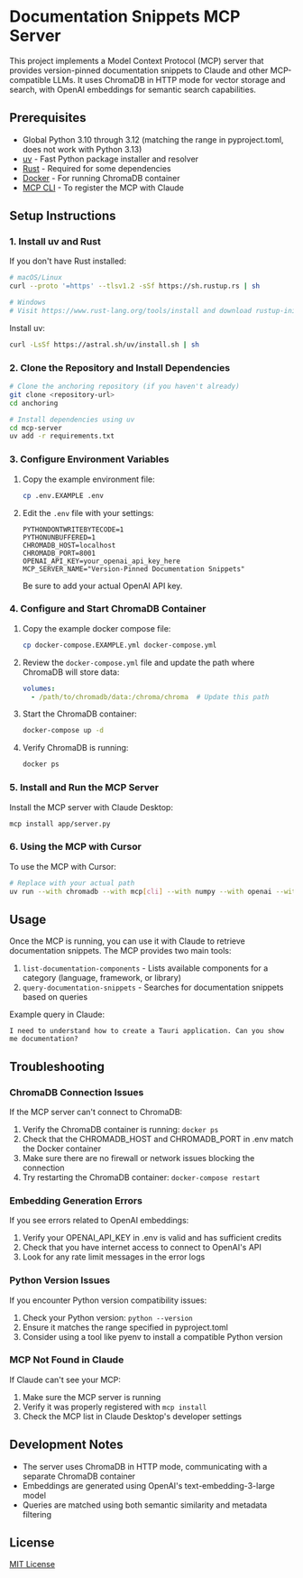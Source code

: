 # Documentation Snippets MCP Server

This project implements a Model Context Protocol (MCP) server that provides version-pinned documentation snippets to Claude and other MCP-compatible LLMs. It uses ChromaDB in HTTP mode for vector storage and search, with OpenAI embeddings for semantic search capabilities.

## Prerequisites

- Global Python 3.10 through 3.12 (matching the range in pyproject.toml, does not work with Python 3.13)
- [uv](https://github.com/astral-sh/uv) - Fast Python package installer and resolver
- [Rust](https://www.rust-lang.org/tools/install) - Required for some dependencies
- [Docker](https://www.docker.com) - For running ChromaDB container
- [MCP CLI](https://docs.anthropic.com/en/docs/agents-and-tools/mcp) - To register the MCP with Claude

## Setup Instructions

### 1. Install uv and Rust

If you don't have Rust installed:

```bash
# macOS/Linux
curl --proto '=https' --tlsv1.2 -sSf https://sh.rustup.rs | sh

# Windows
# Visit https://www.rust-lang.org/tools/install and download rustup-init.exe
```

Install uv:

```bash
curl -LsSf https://astral.sh/uv/install.sh | sh
```

### 2. Clone the Repository and Install Dependencies

```bash
# Clone the anchoring repository (if you haven't already)
git clone <repository-url>
cd anchoring

# Install dependencies using uv
cd mcp-server
uv add -r requirements.txt
```

### 3. Configure Environment Variables

1. Copy the example environment file:
   ```bash
   cp .env.EXAMPLE .env
   ```

2. Edit the `.env` file with your settings:
   ```
   PYTHONDONTWRITEBYTECODE=1
   PYTHONUNBUFFERED=1
   CHROMADB_HOST=localhost
   CHROMADB_PORT=8001
   OPENAI_API_KEY=your_openai_api_key_here
   MCP_SERVER_NAME="Version-Pinned Documentation Snippets"
   ```

   Be sure to add your actual OpenAI API key.

### 4. Configure and Start ChromaDB Container

1. Copy the example docker compose file:
   ```bash
   cp docker-compose.EXAMPLE.yml docker-compose.yml
   ```

2. Review the `docker-compose.yml` file and update the path where ChromaDB will store data:
   ```yaml
   volumes:
     - /path/to/chromadb/data:/chroma/chroma  # Update this path
   ```

3. Start the ChromaDB container:
   ```bash
   docker-compose up -d
   ```

4. Verify ChromaDB is running:
   ```bash
   docker ps
   ```

### 5. Install and Run the MCP Server

Install the MCP server with Claude Desktop:

```bash
mcp install app/server.py
```

### 6. Using the MCP with Cursor

To use the MCP with Cursor:

```bash
# Replace with your actual path
uv run --with chromadb --with mcp[cli] --with numpy --with openai --with pydantic --with tiktoken mcp run /path/to/your/anchoring/mcp-server/app/server.py
```

## Usage

Once the MCP is running, you can use it with Claude to retrieve documentation snippets. The MCP provides two main tools:

1. `list-documentation-components` - Lists available components for a category (language, framework, or library)
2. `query-documentation-snippets` - Searches for documentation snippets based on queries

Example query in Claude:

```
I need to understand how to create a Tauri application. Can you show me documentation?
```

## Troubleshooting

### ChromaDB Connection Issues

If the MCP server can't connect to ChromaDB:

1. Verify the ChromaDB container is running: `docker ps`
2. Check that the CHROMADB_HOST and CHROMADB_PORT in .env match the Docker container
3. Make sure there are no firewall or network issues blocking the connection
4. Try restarting the ChromaDB container: `docker-compose restart`

### Embedding Generation Errors

If you see errors related to OpenAI embeddings:

1. Verify your OPENAI_API_KEY in .env is valid and has sufficient credits
2. Check that you have internet access to connect to OpenAI's API
3. Look for any rate limit messages in the error logs

### Python Version Issues

If you encounter Python version compatibility issues:

1. Check your Python version: `python --version`
2. Ensure it matches the range specified in pyproject.toml
3. Consider using a tool like pyenv to install a compatible Python version

### MCP Not Found in Claude

If Claude can't see your MCP:

1. Make sure the MCP server is running
2. Verify it was properly registered with `mcp install`
3. Check the MCP list in Claude Desktop's developer settings

## Development Notes

- The server uses ChromaDB in HTTP mode, communicating with a separate ChromaDB container
- Embeddings are generated using OpenAI's text-embedding-3-large model
- Queries are matched using both semantic similarity and metadata filtering

## License

[MIT License](LICENSE)
